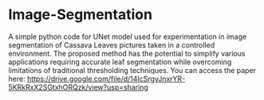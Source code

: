# Image-Segmentation
A simple python code for UNet model used for experimentation in image segmentation of Cassava Leaves pictures taken in a controlled environment.
The proposed method has the potential to simplify various applications requiring accurate leaf segmentation while overcoming limitations of traditional thresholding techniques.
You can access the paper here: https://drive.google.com/file/d/14IcSrgvJnxrYR-5KRkRxX2SGtxhORQzk/view?usp=sharing
